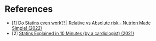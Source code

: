 # References
- [1] [Do Statins even work?! | Relative vs Absolute risk - Nutrion Made Simple! (2022)](https://www.youtube.com/watch?v=vRRD8nXEyGM)
- [2] [Statins Explained in 10 Minutes (by a cardiologist) (2021)](https://www.youtube.com/watch?v=R6FGaR7vOHk)
